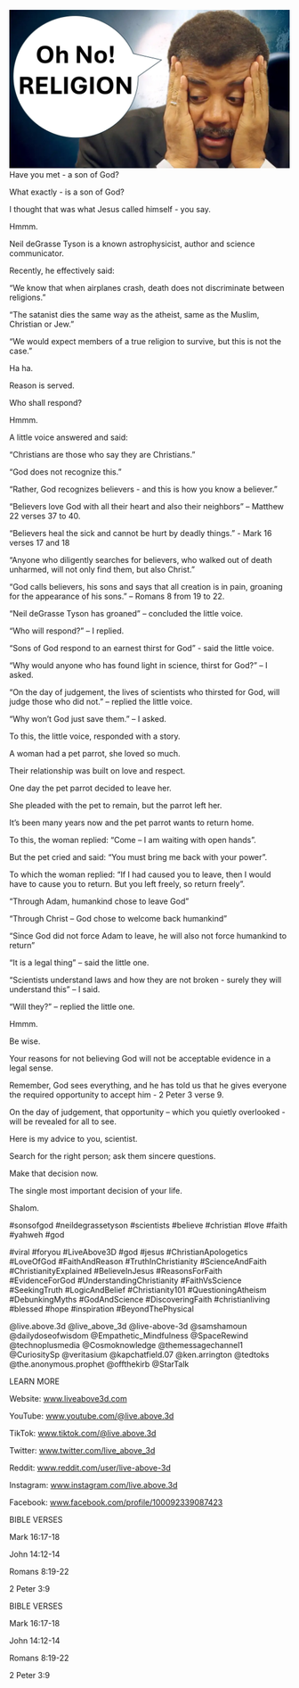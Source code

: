 ![Video cover image](../cover.jpg "cover photo")
Have you met - a son of God?

What exactly - is a son of God?

I thought that was what Jesus called himself - you say.

Hmmm.

Neil deGrasse Tyson is a known astrophysicist, author and science communicator.

Recently, he effectively said:

“We know that when airplanes crash, death does not discriminate between religions.”

“The satanist dies the same way as the atheist, same as the Muslim, Christian or Jew.”

“We would expect members of a true religion to survive, but this is not the case.”

Ha ha.

Reason is served.

Who shall respond?

Hmmm.

A little voice answered and said:

“Christians are those who say they are Christians.”

“God does not recognize this.”

“Rather, God recognizes believers - and this is how you know a believer.”

“Believers love God with all their heart and also their neighbors” – Matthew 22 verses 37 to 40.

“Believers heal the sick and cannot be hurt by deadly things.” - Mark 16 verses 17 and 18

“Anyone who diligently searches for believers, who walked out of death unharmed, will not only find them, but also Christ.”

“God calls believers, his sons and says that all creation is in pain, groaning for the appearance of his sons.” – Romans 8 from 19 to 22.

“Neil deGrasse Tyson has groaned” – concluded the little voice.

 “Who will respond?” – I replied.

“Sons of God respond to an earnest thirst for God” - said the little voice.

“Why would anyone who has found light in science, thirst for God?” – I asked.

“On the day of judgement, the lives of scientists who thirsted for God, will judge those who did not.” – replied the little voice.

“Why won’t God just save them.” – I asked.

To this, the little voice, responded with a story.

A woman had a pet parrot, she loved so much.

Their relationship was built on love and respect.

One day the pet parrot decided to leave her.

She pleaded with the pet to remain, but the parrot left her.

It’s been many years now and the pet parrot wants to return home.

To this, the woman replied: “Come – I am waiting with open hands”.

But the pet cried and said: “You must bring me back with your power”.

To which the woman replied: “If I had caused you to leave, then I would have to cause you to return. But you left freely, so return freely”.

“Through Adam, humankind chose to leave God”

“Through Christ – God chose to welcome back humankind”

“Since God did not force Adam to leave, he will also not force humankind to return”

“It is a legal thing” – said the little one.

“Scientists understand laws and how they are not broken - surely they will understand this” – I said.

“Will they?” – replied the little one.

Hmmm.

Be wise.

Your reasons for not believing God will not be acceptable evidence in a legal sense.

Remember, God sees everything, and he has told us that he gives everyone the required opportunity to accept him - 2 Peter 3 verse 9.

On the day of judgement, that opportunity – which you quietly overlooked - will be revealed for all to see.

Here is my advice to you, scientist.

Search for the right person; ask them sincere questions. 

Make that decision now.

The single most important decision of your life.

Shalom.


#sonsofgod #neildegrassetyson #scientists #believe #christian #love #faith #yahweh #god 

#viral #foryou #LiveAbove3D #god #jesus #ChristianApologetics #LoveOfGod #FaithAndReason #TruthInChristianity #ScienceAndFaith #ChristianityExplained #BelieveInJesus #ReasonsForFaith #EvidenceForGod #UnderstandingChristianity #FaithVsScience #SeekingTruth #LogicAndBelief #Christianity101 #QuestioningAtheism #DebunkingMyths #GodAndScience #DiscoveringFaith #christianliving #blessed #hope #inspiration #BeyondThePhysical

@live.above.3d @live_above_3d @live-above-3d @samshamoun @dailydoseofwisdom @Empathetic_Mindfulness @SpaceRewind @technoplusmedia @Cosmoknowledge @themessagechannel1 @CuriositySp @veritasium @kapchatfield.07 @ken.arrington @tedtoks @the.anonymous.prophet @offthekirb @StarTalk


LEARN MORE

Website: www.liveabove3d.com

YouTube: www.youtube.com/@live.above.3d

TikTok: www.tiktok.com/@live.above.3d

Twitter: www.twitter.com/live_above_3d

Reddit: www.reddit.com/user/live-above-3d

Instagram: www.instagram.com/live.above.3d

Facebook: www.facebook.com/profile/100092339087423


BIBLE VERSES

Mark 16:17-18

John 14:12-14

Romans 8:19-22

2 Peter 3:9


BIBLE VERSES

Mark 16:17-18

John 14:12-14

Romans 8:19-22

2 Peter 3:9